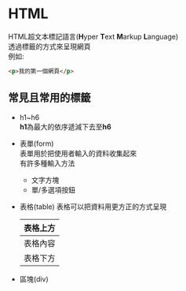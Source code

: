 # HTML
HTML超文本標記語言(**H**yper **T**ext **M**arkup **L**anguage)\
透過標籤的方式來呈現網頁\
例如:
```html
<p>我的第一個網頁</p>
```
## 常見且常用的標籤
- h1~h6\
   **h1**為最大的依序遞減下去至**h6**
   
- 表單(form)\
  表單用於把使用者輸入的資料收集起來\
  有許多種輸入方法
  - 文字方塊
  - 單/多選項按鈕
- 表格(table)
  表格可以把資料用更方正的方式呈現
	<table>
		<thead>
			<tr>
				<th>表格上方</th>
			</tr>
		</thead>
		<tbody>
			<tr>
				<td>表格內容</td>
			</tr>
			<tr>
				<td>表格下方</td>
			</tr>
		</tbody>
	</table>
- 區塊(div)
	
